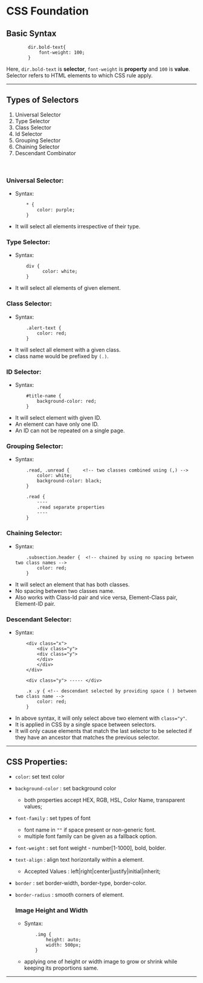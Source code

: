 # CSS Foundation

## Basic Syntax
```
        dir.bold-text{
            font-weight: 100;
        }
```
Here, `dir.bold-text` is **selector**, `font-weight` is **property** and `100` is **value**.
Selector refers to HTML elements to which CSS rule apply.

<hr>

## Types of Selectors

1. Universal Selector
2. Type Selector
3. Class Selector
4. Id Selector
5. Grouping Selector
6. Chaining Selector
7. Descendant Combinator

<br>

### Universal Selector:
* Syntax: 
    ``` 
        * {
            color: purple;
        }
    ```
* It will select  all elements irrespective of their type.


### Type Selector: 
* Syntax:
    ```
        div {
              color: white;
        }
    ```
* It will select all elements of given element.

### Class Selector:
* Syntax:
    ```
        .alert-text {
            color: red;
        }
    ```
* It will select all element with a given class.
* class name would be prefixed by `(.)`.

### ID Selector:
* Syntax:
    ```
        #title-name {
            background-color: red;
        }
    ```
* It will select element with given ID.
* An element can have only one ID.
* An ID can not be repeated on a single page.

### Grouping Selector:
* Syntax:
    ```
        .read, .unread {     <!-- two classes combined using (,) -->
            color: white;
            background-color: black;
        }

        .read {
            ----
            .read separate properties
            ---- 
        }

### Chaining Selector:
* Syntax:
    ```
        .subsection.header {  <!-- chained by using no spacing between two class names -->
            color: red;
        }
    ```
* It will select an element that has both classes.
* No spacing between two classes name.
* Also works with Class-Id pair and vice versa, Element-Class pair, Element-ID pair.

### Descendant Selector:
* Syntax:
    ```
        <div class="x">
            <div class="y">
            <div class="y">
            </div>
            </div>
        </div>

        <div class="y"> ----- </div>
    ```
    ```
        .x .y { <!-- descendant selected by providing space ( ) between two class name -->
            color: red;
        }
    ```
* In above syntax, it will only select above two element with `class="y"`.
* It is applied in CSS by a single space between selectors.
* It will only cause elements that match the last selector to be selected if they have an ancestor that matches the previous selector.

<hr>

## CSS Properties:

* `color`: set text color
* `background-color` : set background color
    * both properties accept HEX, RGB, HSL, Color Name, transparent values;
* `font-family` : set types of font 
    * font name in `""` if space present or non-generic font.
    * multiple font family can be given as a fallback option.
* `font-weight` :  set font weight - number[1-1000], bold, bolder.
* `text-align` : align text horizontally within a element.
    * Accepted Values : left|right|center|justify|initial|inherit;
* `border` : set border-width, border-type, border-color.
* `border-radius` : smooth corners of element.

    ### Image Height and Width
    * Syntax:
        ```
            .img {
                height: auto;
                width: 500px;
            }
        ```
    * applying one of height or width image to grow or shrink while keeping its proportions same.

<hr>

